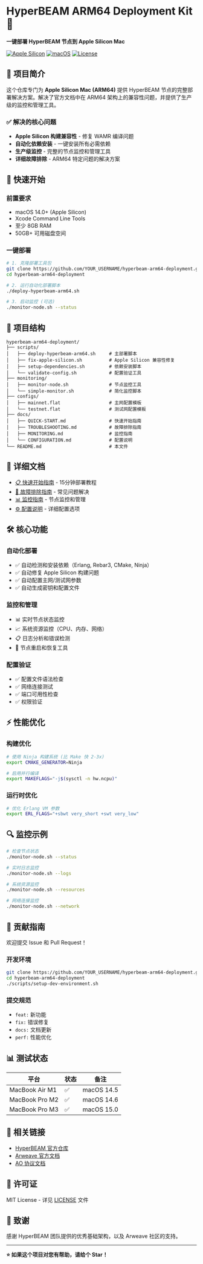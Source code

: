 # HyperBEAM ARM64 Deployment Kit 🚀

**一键部署 HyperBEAM 节点到 Apple Silicon Mac**

[![Apple Silicon](https://img.shields.io/badge/Apple%20Silicon-M1%2FM2%2FM3-blue.svg)](https://apple.com)
[![macOS](https://img.shields.io/badge/macOS-14.0%2B-green.svg)](https://www.apple.com/macos/)
[![License](https://img.shields.io/badge/License-MIT-yellow.svg)](LICENSE)

## 🎯 项目简介

这个仓库专门为 **Apple Silicon Mac (ARM64)** 提供 HyperBEAM 节点的完整部署解决方案。解决了官方文档中在 ARM64 架构上的兼容性问题，并提供了生产级的监控和管理工具。

### ✅ 解决的核心问题

- **Apple Silicon 构建兼容性** - 修复 WAMR 编译问题
- **自动化依赖安装** - 一键安装所有必需依赖
- **生产级监控** - 完整的节点监控和管理工具
- **详细故障排除** - ARM64 特定问题的解决方案

## 🚀 快速开始

### 前置要求

- macOS 14.0+ (Apple Silicon)
- Xcode Command Line Tools
- 至少 8GB RAM
- 50GB+ 可用磁盘空间

### 一键部署

```bash
# 1. 克隆部署工具包
git clone https://github.com/YOUR_USERNAME/hyperbeam-arm64-deployment.git
cd hyperbeam-arm64-deployment

# 2. 运行自动化部署脚本
./deploy-hyperbeam-arm64.sh

# 3. 启动监控 (可选)
./monitor-node.sh --status
```

## 📁 项目结构

```
hyperbeam-arm64-deployment/
├── scripts/
│   ├── deploy-hyperbeam-arm64.sh     # 主部署脚本
│   ├── fix-apple-silicon.sh          # Apple Silicon 兼容性修复
│   ├── setup-dependencies.sh         # 依赖安装脚本
│   └── validate-config.sh            # 配置验证工具
├── monitoring/
│   ├── monitor-node.sh               # 节点监控工具
│   └── simple-monitor.sh             # 简化监控脚本
├── configs/
│   ├── mainnet.flat                  # 主网配置模板
│   └── testnet.flat                  # 测试网配置模板
├── docs/
│   ├── QUICK-START.md                # 快速开始指南
│   ├── TROUBLESHOOTING.md            # 故障排除指南
│   ├── MONITORING.md                 # 监控指南
│   └── CONFIGURATION.md              # 配置说明
└── README.md                         # 本文件
```

## 📖 详细文档

- [📋 快速开始指南](docs/QUICK-START.md) - 15分钟部署教程
- [🔧 故障排除指南](docs/TROUBLESHOOTING.md) - 常见问题解决
- [📊 监控指南](docs/MONITORING.md) - 节点监控和管理
- [⚙️ 配置说明](docs/CONFIGURATION.md) - 详细配置选项

## 🛠️ 核心功能

### 自动化部署
- ✅ 自动检测和安装依赖（Erlang, Rebar3, CMake, Ninja）
- ✅ 自动修复 Apple Silicon 构建问题
- ✅ 自动配置主网/测试网参数
- ✅ 自动生成密钥和配置文件

### 监控和管理
- 📊 实时节点状态监控
- 📈 系统资源监控（CPU、内存、网络）
- 📋 日志分析和错误检测
- 🔄 节点重启和恢复工具

### 配置验证
- ✅ 配置文件语法检查
- ✅ 网络连接测试
- ✅ 端口可用性检查
- ✅ 权限验证

## ⚡ 性能优化

### 构建优化
```bash
# 使用 Ninja 构建系统 (比 Make 快 2-3x)
export CMAKE_GENERATOR=Ninja

# 启用并行编译
export MAKEFLAGS="-j$(sysctl -n hw.ncpu)"
```

### 运行时优化
```bash
# 优化 Erlang VM 参数
export ERL_FLAGS="+sbwt very_short +swt very_low"
```

## 🔍 监控示例

```bash
# 检查节点状态
./monitor-node.sh --status

# 实时日志监控
./monitor-node.sh --logs

# 系统资源监控
./monitor-node.sh --resources

# 网络连接监控
./monitor-node.sh --network
```

## 🤝 贡献指南

欢迎提交 Issue 和 Pull Request！

### 开发环境
```bash
git clone https://github.com/YOUR_USERNAME/hyperbeam-arm64-deployment.git
cd hyperbeam-arm64-deployment
./scripts/setup-dev-environment.sh
```

### 提交规范
- `feat:` 新功能
- `fix:` 错误修复
- `docs:` 文档更新
- `perf:` 性能优化

## 📊 测试状态

| 平台 | 状态 | 备注 |
|------|------|------|
| MacBook Air M1 | ✅ | macOS 14.5 |
| MacBook Pro M2 | ✅ | macOS 14.6 |
| MacBook Pro M3 | ✅ | macOS 15.0 |

## 🔗 相关链接

- [HyperBEAM 官方仓库](https://github.com/permaweb/HyperBEAM)
- [Arweave 官方文档](https://docs.arweave.org/)
- [AO 协议文档](https://ao.arweave.dev/)

## 📄 许可证

MIT License - 详见 [LICENSE](LICENSE) 文件

## 🙏 致谢

感谢 HyperBEAM 团队提供的优秀基础架构，以及 Arweave 社区的支持。

---

**⭐ 如果这个项目对您有帮助，请给个 Star！** 